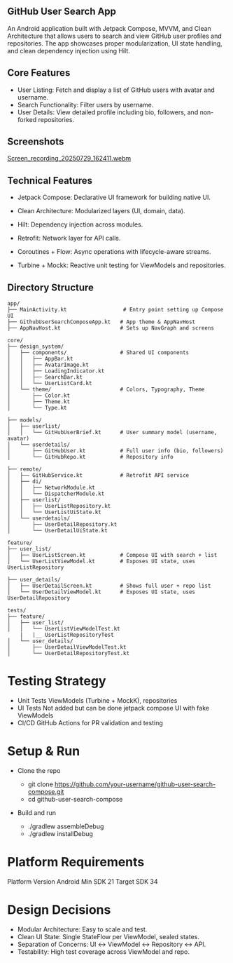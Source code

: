
## GitHub User Search App
An Android application built with Jetpack Compose, MVVM, and Clean Architecture that allows users to search and view GitHub user profiles and repositories.
The app showcases proper modularization, UI state handling, and clean dependency injection using Hilt.

##  Core Features
- User Listing: Fetch and display a list of GitHub users with avatar and username.
- Search Functionality: Filter users by username.
- User Details: View detailed profile including bio, followers, and non-forked repositories.

## Screenshots

[Screen_recording_20250729_162411.webm](https://github.com/user-attachments/assets/30d8adf5-9909-47ce-a36c-37b2af5595df)

## Technical Features
- Jetpack Compose: Declarative UI framework for building native UI.

- Clean Architecture: Modularized layers (UI, domain, data).

- Hilt: Dependency injection across modules.

- Retrofit: Network layer for API calls.

- Coroutines + Flow: Async operations with lifecycle-aware streams.

- Turbine + Mockk: Reactive unit testing for ViewModels and repositories.

## Directory Structure
```
app/
├── MainActivity.kt                  # Entry point setting up Compose UI
├── GithubUserSearchComposeApp.kt   # App theme & AppNavHost
├── AppNavHost.kt                   # Sets up NavGraph and screens

core/
├── design_system/
│   ├── components/                 # Shared UI components
│   │   ├── AppBar.kt
│   │   ├── AvatarImage.kt
│   │   ├── LoadingIndicator.kt
│   │   ├── SearchBar.kt
│   │   └── UserListCard.kt
│   └── theme/                      # Colors, Typography, Theme
│       ├── Color.kt
│       ├── Theme.kt
│       └── Type.kt

├── models/
│   ├── userlist/
│   │   └── GitHubUserBrief.kt      # User summary model (username, avatar)
│   └── userdetails/
│       ├── GitHubUser.kt           # Full user info (bio, followers)
│       └── GitHubRepo.kt           # Repository info

├── remote/
│   ├── GitHubService.kt            # Retrofit API service
│   ├── di/
│   │   ├── NetworkModule.kt
│   │   └── DispatcherModule.kt
│   ├── userlist/
│   │   ├── UserListRepository.kt
│   │   └── UserListUiState.kt
│   └── userdetails/
│       ├── UserDetailRepository.kt
│       └── UserDetailUiState.kt

feature/
├── user_list/
│   ├── UserListScreen.kt           # Compose UI with search + list
│   └── UserListViewModel.kt        # Exposes UI state, uses UserListRepository

├── user_details/
│   ├── UserDetailScreen.kt         # Shows full user + repo list
│   └── UserDetailViewModel.kt      # Exposes UI state, uses UserDetailRepository

tests/
├── feature/
│   ├── user_list/
│   │   └── UserListViewModelTest.kt
    |   |__ UserListRepositoryTest
│   └── user_details/
│       ├── UserDetailViewModelTest.kt
│       └── UserDetailRepositoryTest.kt

```
# Testing Strategy
- Unit Tests  ViewModels (Turbine + MockK), repositories
- UI Tests	  Not added but can be done jetpack compose UI with fake ViewModels
- CI/CD	      GitHub Actions for PR validation and testing

# Setup & Run
- Clone the repo
  - git clone https://github.com/your-username/github-user-search-compose.git
  - cd github-user-search-compose

- Build and run
  - ./gradlew assembleDebug
  - ./gradlew installDebug

# Platform Requirements
Platform	Version
Android	    Min SDK 21
            Target SDK 34

# Design Decisions
- Modular Architecture: Easy to scale and test.
- Clean UI State: Single StateFlow per ViewModel, sealed states.
- Separation of Concerns: UI ↔ ViewModel ↔ Repository ↔ API.
- Testability: High test coverage across ViewModel and repo.

